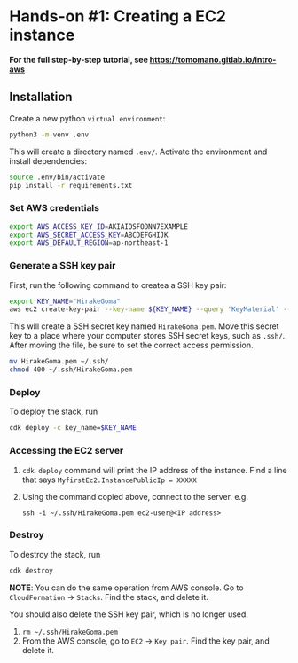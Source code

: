 # Hands-on #1: Creating a EC2 instance

**For the full step-by-step tutorial, see https://tomomano.gitlab.io/intro-aws**

## Installation

Create a new python `virtual environment`:

```bash
python3 -m venv .env
```

This will create a directory named `.env/`. Activate the environment and install dependencies:

```bash
source .env/bin/activate
pip install -r requirements.txt
```

### Set AWS credentials

```bash
export AWS_ACCESS_KEY_ID=AKIAIOSFODNN7EXAMPLE
export AWS_SECRET_ACCESS_KEY=ABCDEFGHIJK
export AWS_DEFAULT_REGION=ap-northeast-1
```

### Generate a SSH key pair

First, run the following command to createa a SSH key pair:

```bash
export KEY_NAME="HirakeGoma"
aws ec2 create-key-pair --key-name ${KEY_NAME} --query 'KeyMaterial' --output text > ${KEY_NAME}.pem
```

This will create a SSH secret key named `HirakeGoma.pem`. Move this secret key to a place where your computer stores SSH secret keys, such as `.ssh/`. After moving the file, be sure to set the correct access permission.

```bash
mv HirakeGoma.pem ~/.ssh/
chmod 400 ~/.ssh/HirakeGoma.pem
```

### Deploy

To deploy the stack, run

```bash
cdk deploy -c key_name=$KEY_NAME
```

### Accessing the EC2 server

1. `cdk deploy` command will print the IP address of the instance. Find a line that says `MyfirstEc2.InstancePublicIp = XXXXX`
1. Using the command copied above, connect to the server. e.g.

   ```
   ssh -i ~/.ssh/HirakeGoma.pem ec2-user@<IP address>
   ```

### Destroy

To destroy the stack, run

```bash
cdk destroy
```

**NOTE**: You can do the same operation from AWS console. Go to `CloudFormation` -> `Stacks`. Find the stack, and delete it.

You should also delete the SSH key pair, which is no longer used.

1. `rm ~/.ssh/HirakeGoma.pem`
2. From the AWS console, go to `EC2` -> `Key pair`. Find the key pair, and delete it.
